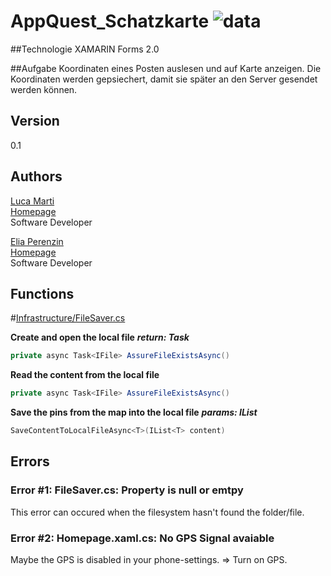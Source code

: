 # AppQuest_Schatzkarte ![data](https://img.shields.io/badge/Status-development-orange.svg)

##Technologie
XAMARIN Forms 2.0

##Aufgabe
Koordinaten eines Posten auslesen und auf Karte anzeigen. Die Koordinaten werden gepsiechert, damit sie später an den Server gesendet werden können.

## Version
0.1

## Authors 
[Luca Marti](https://github.com/zmartl)  
[Homepage](https://www.luca-marti.ch)  
Software Developer
 
[Elia Perenzin](https://github.com/zperee)  
[Homepage](http://eliaperenzin.ch/)  
Software Developer

## Functions
#[Infrastructure/FileSaver.cs](https://github.com/zperee/AppQuest_Schatzkarte/blob/master/AppQuest_Schatzkarte/AppQuest_Schatzkarte/Infrastructure/FileSaver.cs)

**Create and open the local file**
***return: Task<string>***
```C#
private async Task<IFile> AssureFileExistsAsync()
```

**Read the content from the local file**
```C#
private async Task<IFile> AssureFileExistsAsync()
```

**Save the pins from the map into the local file**
***params: IList<T>***
```C#
SaveContentToLocalFileAsync<T>(IList<T> content)
```

## Errors
### Error #1: FileSaver.cs: Property is null or emtpy
This error can occured when the filesystem hasn't found the folder/file. 

### Error #2: Homepage.xaml.cs: No GPS Signal avaiable
Maybe the GPS is disabled in your phone-settings. 
=> Turn on GPS. 
